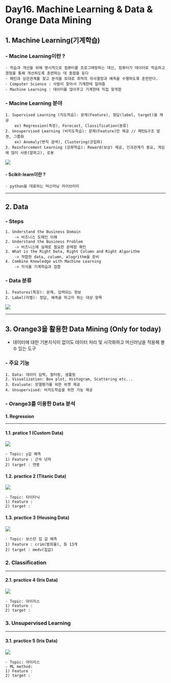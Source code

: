 # Day16. Machine Learning & Data & Orange Data Mining

## 1. Machine Learning(기계학습)
### - Macine Learning이란 ?
    - 학습과 개선을 위해 명시적으로 컴퓨터를 프로그래밍하는 대신, 컴퓨터가 데이터로 학습하고 경험을 통해 개선하도록 훈련하는 데 중점을 둔다
    - 패턴과 상관관계를 찾고 분석을 토대로 최적의 의사결정과 예측을 수행하도록 훈련한다.
    - Computer Science : 사람이 찾아서 기계한테 알려줌
    - Machine Learning : 데이터를 많이주고 기계한테 직접 찾게함

### - Macine Learning 분야
    1. Supervised Learning (지도학습): 문제(Feature), 정답(label, target)을 제공
        ex) Regression(측정), Forecast, Classification(분류)
    2. Unsupervised Learning (비지도학습): 문제(Feature)만 제공 // 패턴&구조 발견, 그룹화
        ex) Anomaly(변칙 검색), Clustering(군집화)
    3. Reinforcement Learning (강화학습): Reward(보상) 제공, 인과관계가 중요, 게임에 많이 사용(알파고), 로봇

<img src='image/ML.jpeg'></img>

#### -​ Scikit-learn이란 ?  
    - python을 대표하는 머신러닝 라이브러리
<hr>

## 2. Data
### - Steps
    1. Understand the Business Domain
        -> 비즈니스 도메인 이해
    2. Understand the Business Problem
        -> 비즈니스에 실제로 필요한 문제점 확인
    3. What is the Right Data, Right Column and Right Algorithm
        -> 적합한 data, column, alogrithm을 준비
    4. Combine Knowledge with Machine Learning
        -> 지식을 기계학습과 접합

### - Data 분류
    1. Features(특징): 문제, 입력되는 정보
    2. Label(라벨): 정답, 예측을 하고자 하는 대상 항목
<img src='image/data.png'></img><hr>

## 3. Orange3을 활용한 Data Mining (Only for today)
- 데이터에 대한 기본지식이 없이도 데이터 처리 및 시각화하고 머신러닝을 적용해 볼 수 있는 도구

### - 주요 기능
    1. Data: 데이터 입력, 필터링, 샘플링
    2. Visualization: Box plot, Histogram, Scattering etc...
    3. Evaluate: 모델평가를 위한 위젯 제공
    4. Unsupervised: 비지도학습을 위한 기능 제공

### -  Orange3를 이용한 Data 분석
#### 1. Regression<hr>
#### 1.1. pratice 1 (Custom Data)
<img src='image/pr1.png'></img>

    - Topic: y값 예측
    1) Feature : 근속 년차
    2) target : 연봉

#### 1.2. practice 2 (Titanic Data)
<img src='image/pr2.png'></img>

    - Topic: 타이타닉 
    1) Feature : 
    2) target : 

#### 1.3. practice 3 (Housing Data)
<img src='image/pr3.png'></img>
    
    - Topic: 보스턴 집 값 예측
    1) Feature : crim(범죄율), 등 13개
    2) target : medv(집값)

### 2. Classification<hr>
#### 2.1. practice 4 (Iris Data)
<img src='image/pr4.png'></img>
    
    - Topic: 아이리스
    1) Feature : 
    2) target : 

### 3. Unsupervised Learning<hr>
#### 3.1. practice 5 (Iris Data)
<img src='image/pr5.png'></img>
    
    - Topic: 아이리스
    - ML method: 
    1) Feature : 
    2) target : 





